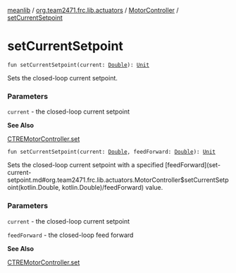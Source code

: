 [meanlib](../../index.md) / [org.team2471.frc.lib.actuators](../index.md) / [MotorController](index.md) / [setCurrentSetpoint](./set-current-setpoint.md)

# setCurrentSetpoint

`fun setCurrentSetpoint(current: `[`Double`](https://kotlinlang.org/api/latest/jvm/stdlib/kotlin/-double/index.html)`): `[`Unit`](https://kotlinlang.org/api/latest/jvm/stdlib/kotlin/-unit/index.html)

Sets the closed-loop current setpoint.

### Parameters

`current` - the closed-loop current setpoint

**See Also**

[CTREMotorController.set](#)

`fun setCurrentSetpoint(current: `[`Double`](https://kotlinlang.org/api/latest/jvm/stdlib/kotlin/-double/index.html)`, feedForward: `[`Double`](https://kotlinlang.org/api/latest/jvm/stdlib/kotlin/-double/index.html)`): `[`Unit`](https://kotlinlang.org/api/latest/jvm/stdlib/kotlin/-unit/index.html)

Sets the closed-loop current setpoint with a specified [feedForward](set-current-setpoint.md#org.team2471.frc.lib.actuators.MotorController$setCurrentSetpoint(kotlin.Double, kotlin.Double)/feedForward) value.

### Parameters

`current` - the closed-loop current setpoint

`feedForward` - the closed-loop feed forward

**See Also**

[CTREMotorController.set](#)

